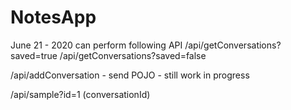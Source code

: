 # NotesApp

June 21 - 2020
can perform following API
/api/getConversations?saved=true
/api/getConversations?saved=false

/api/addConversation - send POJO - still work in progress

/api/sample?id=1 (conversationId)
